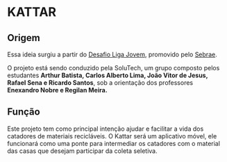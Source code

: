 # KATTAR

## Origem
Essa ideia surgiu a partir do [Desafio Liga Jovem](desafioligajovem.com.br), promovido pelo [Sebrae](https://sebrae.com.br/sites/PortalSebrae/). 

O projeto está sendo conduzido pela SoluTech, um grupo composto pelos estudantes **Arthur Batista, Carlos Alberto Lima, João Vitor de Jesus, Rafael Sena e Ricardo Santos**, sob a orientação dos professores **Enexandro Nobre e Regilan Meira.**

## Função
Este projeto tem como principal intenção ajudar e facilitar a vida dos catadores de materiais recicláveis. O Kattar será um aplicativo móvel, ele funcionará como uma ponte para intermediar os catadores com o material das casas que desejam participar da coleta seletiva. 
